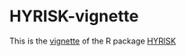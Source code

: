 # HYRISK-vignette
This is the [vignette](https://github.com/rohmerj/HYRISK-vignette/blob/main/hyrisk_demo.html) of the R package [HYRISK](www)
